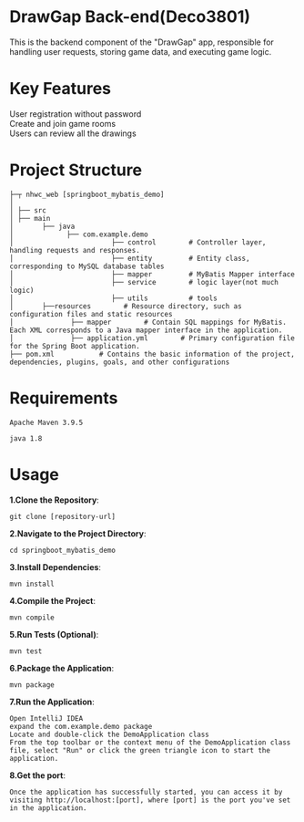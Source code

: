 # DrawGap Back-end(Deco3801)
This is the backend component of the "DrawGap" app, responsible for handling user requests, storing game data, and executing game logic.
# Key Features
User registration without password  
Create and join game rooms  
Users can review all the drawings
# Project Structure
```
├─┬ nhwc_web [springboot_mybatis_demo]  
│    
│ ├── src    
│ ├── main  
│       ├── java  
│             ├── com.example.demo  
│                        ├── control        # Controller layer, handling requests and responses. 
│                        ├── entity         # Entity class, corresponding to MySQL database tables
│                        ├── mapper         # MyBatis Mapper interface
│                        ├── service        # logic layer(not much logic) 
│                        ├── utils          # tools  
│       ├──resources        # Resource directory, such as configuration files and static resources   
│              ├── mapper        # Contain SQL mappings for MyBatis. Each XML corresponds to a Java mapper interface in the application.
│              ├── application.yml        # Primary configuration file for the Spring Boot application.
├── pom.xml           # Contains the basic information of the project, dependencies, plugins, goals, and other configurations
```
# Requirements
```
Apache Maven 3.9.5
```
```
java 1.8
```
# Usage
**1.Clone the Repository**:
```
git clone [repository-url]
```
**2.Navigate to the Project Directory**: 
```
cd springboot_mybatis_demo
```
**3.Install Dependencies**: 
```
mvn install
```
**4.Compile the Project**: 
```
mvn compile
```
**5.Run Tests (Optional)**: 
```
mvn test
```
**6.Package the Application**: 
```
mvn package
```
**7.Run the Application**:
```
Open IntelliJ IDEA  
expand the com.example.demo package
Locate and double-click the DemoApplication class  
From the top toolbar or the context menu of the DemoApplication class file, select "Run" or click the green triangle icon to start the application.
```
**8.Get the port**:
```
Once the application has successfully started, you can access it by visiting http://localhost:[port], where [port] is the port you've set in the application.
```
